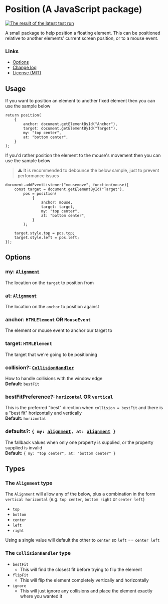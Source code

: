 # Position (A JavaScript package)

[![The result of the latest test run](https://github.com/TopMarksDevelopment/JavaScript.Position/actions/workflows/tests.yml/badge.svg)](https://github.com/TopMarksDevelopment/JavaScript.Position/actions/workflows/tests.yml)

A small package to help position a floating element. This can be positioned relative to another elements' current screen position, or to a mouse event.

### Links

-   [Options](#options)
-   [Change log](./CHANGELOG.md)
-   [License (MIT)](./LICENSE)

## Usage

If you want to position an element to another fixed element then you can use the sample below

```TS
return position(
    {
        anchor: document.getElementById("Anchor"),
        target: document.getElementById("Target"),
        my: "top center",
        at: "bottom center",
    }
);
```

If you'd rather position the element to the mouse's movement then you can use the sample below

> ⚠ It is recommended to debounce the below sample, just to prevent performance issues

```TS
document.addEventListener("mousemove", function(mouse){
    const target = document.getElementById("Target"),
        pos = position(
            {
                anchor: mouse,
                target: target,
                my: "top center",
                at: "bottom center",
            }
        );

    target.style.top = pos.top;
    target.style.left = pos.left;
});
```

## Options

### my: [`Alignment`][alignment]

The location on the `target` to position from

### at: [`Alignment`][alignment]

The location on the `anchor` to position against

### anchor: `HTMLElement` OR `MouseEvent`

The element or mouse event to anchor our target to

### target: `HTMLElement`

The target that we're going to be positioning

### collision?: [`CollisionHandler`][cH]

How to handle collisions with the window edge  
**Default:** `bestFit`

### bestFitPreference?: `horizontal` OR `vertical`

This is the preferred "best" direction when `collision = bestFit` and there is a "best fit" horizontally and vertically  
**Default:** `horizontal`

### defaults?: `{ my: `[`alignment`][alignment]`, at: `[`alignment`][alignment]` }`

The fallback values when only one property is supplied, or the property supplied is invalid  
**Default:** `{ my: "top center", at: "bottom center" }`

## Types

### The `Alignment` type

The `Alignment` will allow any of the below, plus a combination in the form `vertical horizontal` (e.g. `top center`, `bottom right` or `center left`)

-   `top`
-   `bottom`
-   `center`
-   `left`
-   `right`

Using a single value will default the other to `center` so `left` == `center left`

### The `CollisionHandler` type

-   `bestFit`
    -   This will find the closest fit before trying to flip the element
-   `flipFit`
    -   This will flip the element completely vertically and horizontally
-   `ignore`
    -   This will just ignore any collisions and place the element exactly where you wanted it

[alignment]: #the-alignment-type
[cH]: #the-collisionhandler-type

